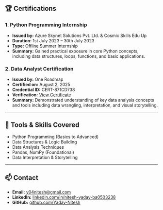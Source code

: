 ## 🏆 Certifications

### 1. Python Programming Internship  
- **Issued by:** Azure Skynet Solutions Pvt. Ltd. & Cosmic Skills Edu Up  
- **Duration:** 1st July 2023 – 30th July 2023  
- **Type:** Offline Summer Internship  
- **Summary:** Gained practical exposure in core Python concepts, including data structures, loops, functions, and basic applications.

### 2. Data Analyst Certification  
- **Issued by:** One Roadmap  
- **Certified on:** August 2, 2025  
- **Credential ID:** CERT-871CD738  
- **Verification:** [View Certificate](https://oneroadmap.io/skills/da/certificate/CERT-871CD738)  
- **Summary:** Demonstrated understanding of key data analysis concepts and tools including data wrangling, interpretation, and visual storytelling.

---

## 💼 Tools & Skills Covered
- Python Programming (Basics to Advanced)
- Data Structures & Logic Building
- Data Analysis Techniques
- Pandas, NumPy (Foundational)
- Data Interpretation & Storytelling

---

## 📫 Contact

- **Email:** y04nitesh@gmail.com  
- **LinkedIn:** [linkedin.com/in/nitesh-yadav-ba0503238](https://linkedin.com/in/nitesh-yadav-ba0503238)  
- **GitHub:** [github.com/Yadav-Nitesh](https://github.com/Yadav-Nitesh)

